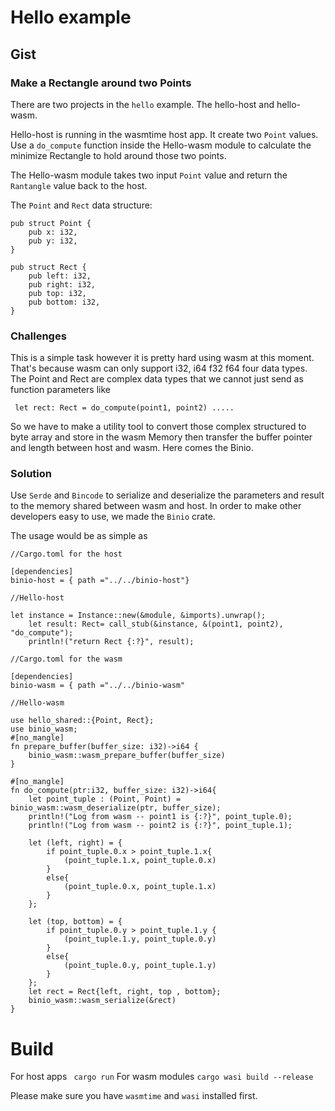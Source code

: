 # Hello example
## Gist

### Make a Rectangle around two Points

There are two projects in the `hello` example. The hello-host and hello-wasm.

Hello-host is running in the wasmtime host app. It create two `Point` values. Use a `do_compute` function inside the Hello-wasm module to calculate the minimize Rectangle to hold around those two points.

The Hello-wasm module takes two input `Point` value and return the `Rantangle` value back to the host.

The `Point` and `Rect` data structure:

```
pub struct Point {
    pub x: i32,
    pub y: i32,
}

pub struct Rect {
    pub left: i32,
    pub right: i32,
    pub top: i32,
    pub bottom: i32,
}
```

### Challenges

This is a simple task however it is pretty hard using wasm at this moment. That's because wasm can only support i32, i64 f32 f64 four data types. The Point and Rect are complex data types that we cannot just send as function parameters like

` let rect: Rect = do_compute(point1, point2) .....`

So we have to make a utility tool to convert those complex structured to byte array and store in the wasm Memory then transfer the buffer pointer and length between host and wasm. Here comes the Binio.

### Solution
Use `Serde` and `Bincode` to serialize and deserialize the parameters and result to the memory shared between wasm and host. In order to make other developers easy to use, we made the `Binio` crate.

The usage would be as simple as 


```
//Cargo.toml for the host

[dependencies]
binio-host = { path ="../../binio-host"}

```


```
//Hello-host

let instance = Instance::new(&module, &imports).unwrap();
    let result: Rect= call_stub(&instance, &(point1, point2), "do_compute");
    println!("return Rect {:?}", result);
```

```
//Cargo.toml for the wasm

[dependencies]
binio-wasm = { path ="../../binio-wasm"
```

```
//Hello-wasm

use hello_shared::{Point, Rect};
use binio_wasm;
#[no_mangle]
fn prepare_buffer(buffer_size: i32)->i64 {
    binio_wasm::wasm_prepare_buffer(buffer_size)
}

#[no_mangle]
fn do_compute(ptr:i32, buffer_size: i32)->i64{
    let point_tuple : (Point, Point) = binio_wasm::wasm_deserialize(ptr, buffer_size);
    println!("Log from wasm -- point1 is {:?}", point_tuple.0);
    println!("Log from wasm -- point2 is {:?}", point_tuple.1);

    let (left, right) = {
        if point_tuple.0.x > point_tuple.1.x{
            (point_tuple.1.x, point_tuple.0.x)
        }
        else{
            (point_tuple.0.x, point_tuple.1.x)
        }
    };

    let (top, bottom) = {
        if point_tuple.0.y > point_tuple.1.y {
            (point_tuple.1.y, point_tuple.0.y)
        }
        else{
            (point_tuple.0.y, point_tuple.1.y)
        }
    };
    let rect = Rect{left, right, top , bottom};
    binio_wasm::wasm_serialize(&rect)
}
```

# Build
For host apps
` cargo run`
For wasm modules
`cargo wasi build --release`

Please make sure you have `wasmtime` and `wasi` installed first.

